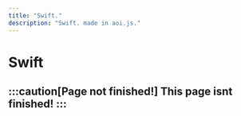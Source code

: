 ```yaml
---
title: "Swift."
description: "Swift. made in aoi.js."
---
```

# Swift
:::caution[Page not finished!]
This page isnt finished!
:::
---